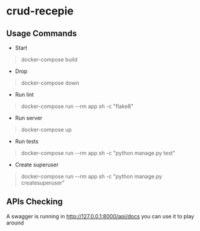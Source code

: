 # crud-recepie

## Usage Commands
* Start
> docker-compose build
* Drop
> docker-compose down

* Run lint
> docker-compose run --rm app sh -c "flake8"

* Run server
> docker-compose up

* Run tests
>  docker-compose run --rm app sh -c "python manage.py test"

* Create superuser
> docker-compose run --rm app sh -c "python manage.py createsuperuser"


## APIs Checking
A swagger is running in http://127.0.0.1:8000/api/docs you can use it to play around
